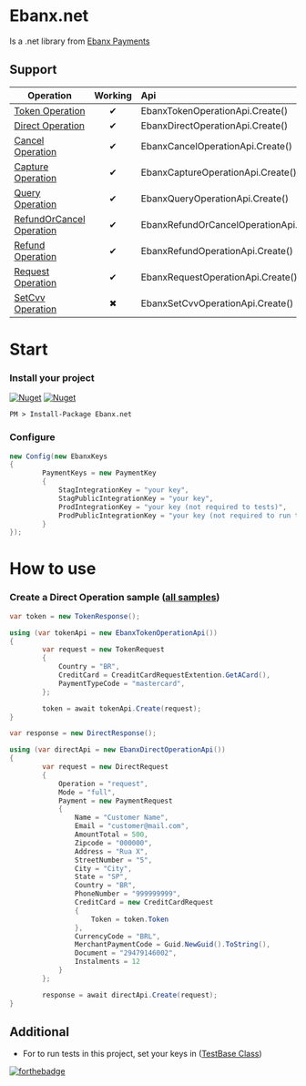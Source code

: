 # Ebanx.net
Is a .net library from [Ebanx Payments](https://developers.ebanxpagamentos.com/)

## Support
| Operation     |Working| Api
| -------------|:--------:| :--------|
| [Token Operation](https://developers.ebanxpagamentos.com/api-reference/ebanx-payment-api/payment-reference/reference-token-operation/) |✔ | EbanxTokenOperationApi.Create() |
| [Direct Operation](https://developers.ebanxpagamentos.com/api-reference/ebanx-payment-api/payment-reference/reference-direct-operation/)  |✔ | EbanxDirectOperationApi.Create() |
| [Cancel Operation](https://developers.ebanxpagamentos.com/api-reference/ebanx-payment-api/payment-reference/reference-cancel-operation/)  |✔ | EbanxCancelOperationApi.Create() |
| [Capture Operation](https://developers.ebanxpagamentos.com/api-reference/ebanx-payment-api/payment-reference/reference-capture-operation/)  |✔ | EbanxCaptureOperationApi.Create() |
| [Query Operation](https://developers.ebanxpagamentos.com/api-reference/ebanx-payment-api/payment-reference/reference-query-operation/)  |✔ | EbanxQueryOperationApi.Create() |
| [RefundOrCancel Operation](https://developers.ebanxpagamentos.com/api-reference/ebanx-payment-api/payment-reference/reference-refund-or-cancel-operation/)  |✔ | EbanxRefundOrCancelOperationApi.Create() |
| [Refund Operation](https://developers.ebanxpagamentos.com/api-reference/ebanx-payment-api/payment-reference/reference-refund-operation/)  |✔ | EbanxRefundOperationApi.Create() |
| [Request Operation](https://developers.ebanxpagamentos.com/api-reference/ebanx-payment-api/payment-reference/reference-request-operation/)  |✔ | EbanxRequestOperationApi.Create() |
| [SetCvv Operation](https://developers.ebanxpagamentos.com/api-reference/ebanx-payment-api/payment-reference/setcvv-operation/)  | ✖ | EbanxSetCvvOperationApi.Create() |

# Start
### Install your project
[![Nuget](https://img.shields.io/nuget/dt/Ebanx.net)](https://www.nuget.org/packages/Ebanx.net)
[![Nuget](https://img.shields.io/nuget/v/Ebanx.net)](https://www.nuget.org/packages/Ebanx.net)

```npm
PM > Install-Package Ebanx.net
```

### Configure
```csharp
new Config(new EbanxKeys
{
        PaymentKeys = new PaymentKey
        {
            StagIntegrationKey = "your key",
            StagPublicIntegrationKey = "your key",
            ProdIntegrationKey = "your key (not required to tests)",
            ProdPublicIntegrationKey = "your key (not required to run tests)"
        }
});
```

# How to use
        
### Create a Direct Operation sample ([all samples](https://github.com/rodrigomafei/Ebanx.net/tree/master/Test))
```csharp
var token = new TokenResponse();

using (var tokenApi = new EbanxTokenOperationApi())
{
        var request = new TokenRequest
        {
            Country = "BR",
            CreditCard = CreaditCardRequestExtention.GetACard(),
            PaymentTypeCode = "mastercard",
        };

        token = await tokenApi.Create(request);
}

var response = new DirectResponse();

using (var directApi = new EbanxDirectOperationApi())
{
        var request = new DirectRequest
        {
            Operation = "request",
            Mode = "full",
            Payment = new PaymentRequest
            {
                Name = "Customer Name",
                Email = "customer@mail.com",
                AmountTotal = 500,
                Zipcode = "000000",
                Address = "Rua X",
                StreetNumber = "5",
                City = "City",
                State = "SP",
                Country = "BR",
                PhoneNumber = "999999999",
                CreditCard = new CreditCardRequest
                {
                    Token = token.Token
                },
                CurrencyCode = "BRL",
                MerchantPaymentCode = Guid.NewGuid().ToString(),
                Document = "29479146002",
                Instalments = 12
            }
        };

        response = await directApi.Create(request);
}
```

## Additional
 - For to run tests in this project, set your keys in ([TestBase Class](https://github.com/rodrigomafei/Ebanx.net/blob/master/Test/Base/TestBase.cs))
 
 [![forthebadge](https://forthebadge.com/images/badges/built-with-love.svg)](#)
